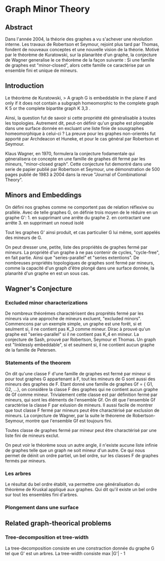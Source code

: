 # Graph Minor Theory

## Abstract

  Dans l'année 2004, la théorie des graphes a vu s'achever une révolution interne. Les travaux de Robertson et Seymour, rejoint plus tard par Thomas, fondent de nouveaux conceptes et une nouvelle vision de la théorie. Motivé par le théorème de Kuratowski, sur la planaritée d'un graphe, la conjecture de Wagner generalise le ce théorème de la façon suivante : Si une famille de graphes est "minor-closed", alors cette famille ce caractérise par un ensemble fini et unique de mineurs.


## Introduction

  Le théorème de Kuratowski,
    > A graph G is embeddable in the plane if and only if it does not contain
    a subgraph homeomorphic to the complete graph K 5 or the complete bipartite graph
    K 3,3 .

  Ainsi, la question fut de savoir si cette propriété été généralisable à toutes les topologies. Autrement dit, peut-on définir qu'un graphe est plongable dans une surface donnée en excluant une liste finie de sousgraphes homeomorphique à celui-ci ?
  La preuve pour les graphes non-orientés fut apporté par Archdeacon et Huneke, et pour le cas général par Robertson et Seymour.

  Klaus Wagner, en 1970, formulera la conjecture fodamentale qui géneralisera ce concepte en une famille de graphes dit fermé par les mineurs, "minor-closed graph". Cette conjecture fut demontré dans une serie de papier publié par Robertson et Seymour, une démonstration de 500 pages publié de 1983 à 2004 dans la revue "Journal of Combinational Theory".

## Minors and Embeddings

  On défini nos graphes comme ne comportent pas de relation réflexive ou prallèle. Avec de telle graphes G, on définie trois moyen de le réduire en un graphe G':
    1. en supprimant une arrête du graphe
    2. en contractant une arrête
    3. en supprimant un noeud isolé

  Tout les graphes G' ainsi produit, et cas particulier G lui même, sont appelés des mineurs de G.

  On peut dresser une, petite, liste des propriétés de graphes fermé par mineurs. La propriété d'un graphe à ne pas contenir de cycles, "cycle-free", en fait partie. Ainsi que "series-parallel" et "series extentions". De nombreuses propriétés topologiques de graphes sont fermé par mineurs, comme la capacité d'un graph d'être plongé dans une surface donnée, la planarité d'un graphe en est un sous cas.

## Wagner's Conjecture

### Excluded minor characterizations

  De nombreux théorémes charactérisent des proprétés fermé par les mineurs via une approche de mineurs excluent, "excluded minors".
  Commencons par un exemple simple, un graphe est une forêt, si et seulment si, il ne contient pas K_3 comme mineur.
  Dirac à prouvé qu'un graphe est "series-parallel" si il ne contient pas K_4 en mineur.
  La conjecture de Sash, prouvé par Robertson, Seymour et Thomas. Un graph est "linklessly embeddable", si et seulment si, il ne contient aucun graphe de la famille de Petersen.

### Statements of the theorem

  On dit qu'une classe F d'une famille de graphes est fermé par mineur si pour tout graphes G appartenant à F, tout les mineurs de G sont aussi des mineurs des graphes de F. Etant donné une famille de graphes Gf = { G1, G2, ...}, on considère la classe F des graphes qui ne contient aucun graphe de Gf comme mineur. Trivialement cette classe est par définition fermé par mineurs, qui sont les éléments de l'ensemble Gf. On dit que l'ensemble Gf caractérise la classe F par exlusion de mineurs. Il aussi facile de montrer que tout classe F fermé par mineurs peut être charactérisé par exclusion de mineurs. La conjecture de Wagner, par la suite le théoreme de Robertson-Seymour, montre que l'ensemble Gf est toujours fini.

  Toutes classe de graphes fermé par mineur peut être charactérisé par une liste fini de mineurs exclut.

  On peut voir le théorème sous un autre angle, il n'existe aucune liste infinie de graphes telle que un graph ne soit mineur d'un autre. Ce qui nous permet de déinit un ordre partiel, un bel ordre, sur les classes F de graphes fermés par mineurs.

### Les arbres

  Le résultat du bel ordre établit, va permettre une généralisation du thèorème de Kruskal appliqué aux graphes. Qui dit qu'il existe un bel ordre sur tout les ensembles fini d'arbres.

### Plongement dans une surface

## Related graph-theorical problems

### Tree-decomposition et tree-width

  La tree-decomposition consiste en une constraction donnée du graphe G tel que G' est un arbres.
  La tree-width consiste max |G'| - 1
  
